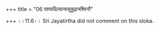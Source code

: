 +++
title = "06 पश्यादित्यान्वसून्रुद्रानश्विनौ"

+++
।।11.6।। Sri Jayatirtha did not comment on this sloka.  
  
